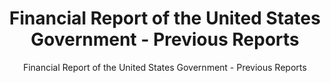 ---
layout: resources-landing
title: Financial Report of the United States Government - Previous Reports
subtitle: Financial Report of the United States Government - Previous Reports
filters: financial-reporting report omb
external_url: https://fiscal.treasury.gov/reports-statements/financial-report/previous-reports.html
---